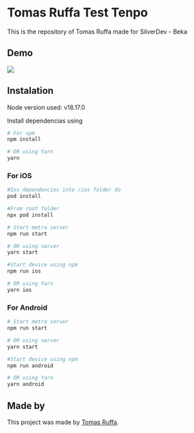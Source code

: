 
# Tomas Ruffa Test Tenpo

This is the repository of Tomas Ruffa made for SilverDev - Beka


## Demo
![](https://github.com/tomasruffa/silverdevtest/src/assets/demo.gif)

## Instalation

Node version used: v18.17.0

Install dependencias using
```bash
# For npm
npm install

# OR using Yarn
yarn
```

### For iOS

```bash
#Ios dependencies into /ios folder do
pod install

#From root folder
npx pod install

# Start metro server
npm run start

# OR using server
yarn start

#Start device using npm
npm run ios

# OR using Yarn
yarn ios
```

### For Android

```bash
# Start metro server
npm run start

# OR using server
yarn start

#Start device using npm
npm run android

# OR using Yarn
yarn android
```

## Made by

This project was made by [Tomas Ruffa](https://www.linkedin.com/in/tomasruffa/).

